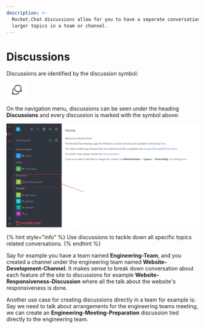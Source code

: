 ```yaml
---
description: >-
  Rocket.Chat discussions allow for you to have a separate conversation of
  larger topics in a team or channel.
---
```


# Discussions

Discussions are identified by the discussion symbol:

![](<../../../.gitbook/assets/image (635).png>)

On the navigation menu, discussions can be seen under the heading **Discussions** and every discussion is marked with the symbol above:

![](<../../../.gitbook/assets/image (670) (1).png>)

{% hint style="info" %}
Use discussions to tackle down all specific topics related conversations.
{% endhint %}

Say for example you have a team named **Engineering-Team**, and you created a channel under the engineering team named **Website-Development-Channel.** It makes sense to break down conversation about each feature of the site to discussions for example **Website-Responsiveness-Discussion** where all the talk about the website's responsiveness is done.

Another use case for creating discussions directly in a team for example is: Say we need to talk about arrangements for the engineering teams meeting, we can create an **Engineering-Meeting-Preparation** discussion tied directly to the engineering team.&#x20;

